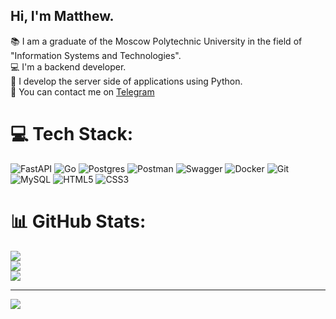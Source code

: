 ## Hi, I'm Matthew.

📚 I am a graduate of the Moscow Polytechnic University in the field of "Information Systems and Technologies".<br/>
💻 I'm a backend developer.<br/>
🔧 I develop the server side of applications using Python.<br/>
📩 You can contact me on [Telegram](https://t.me/mahlyshev)

# 💻 Tech Stack:
![FastAPI](https://img.shields.io/badge/FastAPI-005571?style=for-the-badge&logo=fastapi) ![Go](https://img.shields.io/badge/go-%2300ADD8.svg?style=for-the-badge&logo=go&logoColor=white) ![Postgres](https://img.shields.io/badge/postgres-%23316192.svg?style=for-the-badge&logo=postgresql&logoColor=white) ![Postman](https://img.shields.io/badge/Postman-FF6C37?style=for-the-badge&logo=postman&logoColor=white) ![Swagger](https://img.shields.io/badge/-Swagger-%23Clojure?style=for-the-badge&logo=swagger&logoColor=white) ![Docker](https://img.shields.io/badge/docker-%230db7ed.svg?style=for-the-badge&logo=docker&logoColor=white) ![Git](https://img.shields.io/badge/git-%23F05033.svg?style=for-the-badge&logo=git&logoColor=white) ![MySQL](https://img.shields.io/badge/mysql-4479A1.svg?style=for-the-badge&logo=mysql&logoColor=white) ![HTML5](https://img.shields.io/badge/html5-%23E34F26.svg?style=for-the-badge&logo=html5&logoColor=white) ![CSS3](https://img.shields.io/badge/css3-%231572B6.svg?style=for-the-badge&logo=css3&logoColor=white)
# 📊 GitHub Stats:
![](https://github-readme-stats.vercel.app/api?username=MatveyMahlyshev&theme=merko&hide_border=false&include_all_commits=false&count_private=false)<br/>
![](https://nirzak-streak-stats.vercel.app/?user=MatveyMahlyshev&theme=merko&hide_border=false)<br/>
![](https://github-readme-stats.vercel.app/api/top-langs/?username=MatveyMahlyshev&theme=merko&hide_border=false&include_all_commits=false&count_private=false&layout=compact)

---
[![](https://visitcount.itsvg.in/api?id=MatveyMahlyshev&icon=0&color=0)](https://visitcount.itsvg.in)
